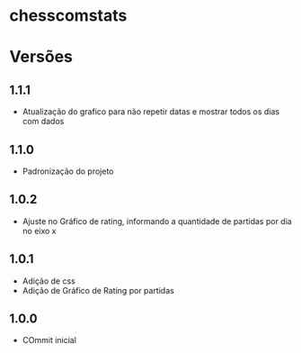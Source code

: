 # chesscomstats

# Versões

## 1.1.1
- Atualização do grafico para não repetir datas e mostrar todos os dias com dados

## 1.1.0
- Padronização do projeto

## 1.0.2
- Ajuste no Gráfico de rating, informando a quantidade de partidas por dia no eixo x

## 1.0.1
- Adição de css
- Adição de Gráfico de Rating por partidas

## 1.0.0
- COmmit inicial
